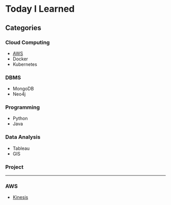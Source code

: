 # Today I Learned

## Categories
### Cloud Computing
- [AWS](https://github.com/seonae-j/TIL/blob/main/README.md#aws)
- Docker
- Kubernetes

### DBMS
- MongoDB
- Neo4j

### Programming
- Python
- Java

### Data Analysis
- Tableau
- GIS

### Project

---

### AWS
- [Kinesis](https://github.com/seonae-j/TIL/blob/main/AWS/Kinesis.md)
